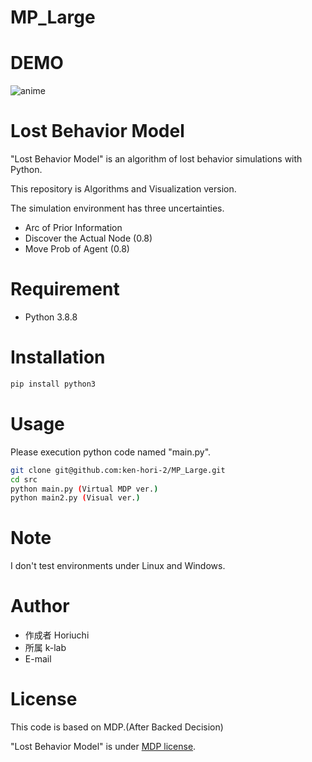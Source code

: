 # MP_Large

# DEMO
![anime](https://user-images.githubusercontent.com/73274492/224077391-227578cf-12c9-466d-90f3-515a9ad8ce04.gif)




# Lost Behavior Model
<!-- （リポジトリ/プロジェクト/OSSなどの名前） -->
 
"Lost Behavior Model" is an algorithm of lost behavior simulations with Python.

<!-- This repository is an algorithm version. 

The code for visualization is in other repositories. -->

This repository is Algorithms and Visualization version.

The simulation environment has three uncertainties.

* Arc of Prior Information
* Discover the Actual Node (0.8)
* Move Prob of Agent (0.8)

<!-- * Actual Node Discovery -->
 
<!-- # DEMO
 
"hoge"の魅力が直感的に伝えわるデモ動画や図解を載せる
 
# Features
 
"hoge"のセールスポイントや差別化などを説明する -->
 
# Requirement
 
<!-- "hoge"を動かすのに必要なライブラリなどを列挙する -->
 
* Python 3.8.8

# Installation
 
<!-- Requirementで列挙したライブラリなどのインストール方法を説明する -->
 
```bash
pip install python3
```
 
# Usage
 
<!-- DEMOの実行方法など、"hoge"の基本的な使い方を説明する -->

Please execution python code named "main.py".
 
```bash
git clone git@github.com:ken-hori-2/MP_Large.git
cd src
python main.py (Virtual MDP ver.)
python main2.py (Visual ver.)
```
 
# Note
 
<!-- 注意点などがあれば書く -->
I don't test environments under Linux and Windows.
 
# Author
 
<!-- 作成情報を列挙する -->
 
* 作成者 Horiuchi
* 所属 k-lab
* E-mail
 
# License

<!-- "MP Large" is under ken. -->
This code is based on MDP.(After Backed Decision)

"Lost Behavior Model" is under [MDP license](https://en.wikipedia.org/wiki/Markov_decision_process).
